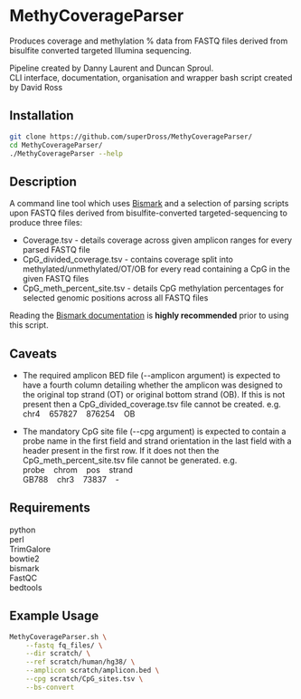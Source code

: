# MethyCoverageParser
Produces coverage and methylation % data from FASTQ files derived from bisulfite converted targeted Illumina sequencing.

Pipeline created by Danny Laurent and Duncan Sproul. <br />
CLI interface, documentation, organisation and wrapper bash script created by David Ross

## Installation
```bash
git clone https://github.com/superDross/MethyCoverageParser/
cd MethyCoverageParser/
./MethyCoverageParser --help
```

## Description
A command line tool which uses [Bismark](https://www.bioinformatics.babraham.ac.uk/projects/bismark/) and a selection of parsing scripts upon FASTQ files derived from bisulfite-converted targeted-sequencing to produce three files: <br />
- Coverage.tsv - details coverage across given amplicon ranges for every parsed FASTQ file <br />
- CpG_divided_coverage.tsv - contains coverage split into methylated/unmethylated/OT/OB for every read containing a CpG in the given FASTQ files <br />
- CpG_meth_percent_site.tsv - details CpG methylation percentages for selected genomic positions across all FASTQ files

Reading the [Bismark documentation](https://www.bioinformatics.babraham.ac.uk/projects/bismark/Bismark_User_Guide.pdf) is **highly recommended** prior to using this script.

## Caveats
- The required amplicon BED file (--amplicon argument) is expected to have a fourth column detailing whether the amplicon was designed to the original top strand (OT) or original bottom strand (OB). If this is not present then a CpG_divided_coverage.tsv file cannot be created. e.g. <br />
       chr4&nbsp;&nbsp;&nbsp;&nbsp;657827&nbsp;&nbsp;&nbsp;&nbsp;876254&nbsp;&nbsp;&nbsp;&nbsp;OB

- The mandatory CpG site file (--cpg argument) is expected to contain a probe name in the first field and strand orientation in the last field with a header present in the first row. If it does not then the CpG_meth_percent_site.tsv file cannot be generated. e.g. <br />
        probe&nbsp;&nbsp;&nbsp;&nbsp;chrom&nbsp;&nbsp;&nbsp;&nbsp;pos&nbsp;&nbsp;&nbsp;&nbsp;strand <br />
        GB788&nbsp;&nbsp;&nbsp;&nbsp;chr3&nbsp;&nbsp;&nbsp;&nbsp;73837&nbsp;&nbsp;&nbsp;&nbsp;-

## Requirements
python <br />
perl <br />
TrimGalore <br />
bowtie2 <br />
bismark <br />
FastQC <br />
bedtools

## Example Usage
```bash
MethyCoverageParser.sh \
	--fastq fq_files/ \
	--dir scratch/ \
	--ref scratch/human/hg38/ \
	--amplicon scratch/amplicon.bed \
	--cpg scratch/CpG_sites.tsv \
	--bs-convert
```


